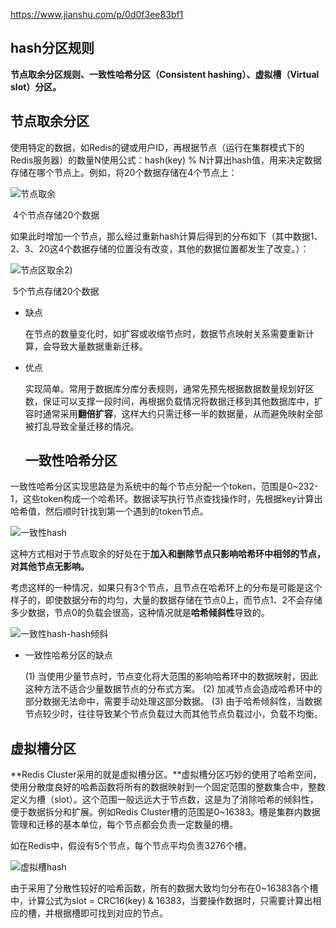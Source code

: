 https://www.jianshu.com/p/0d0f3ee83bf1

## hash分区规则

**节点取余分区规则、一致性哈希分区（Consistent hashing）、虚拟槽（Virtual slot）分区。**



## 节点取余分区

 使用特定的数据，如Redis的键或用户ID，再根据节点（运行在集群模式下的Redis服务器）的数量N使用公式：hash(key) % N计算出hash值，用来决定数据存储在哪个节点上。例如，将20个数据存储在4个节点上：

![节点取余](https://raw.githubusercontent.com/haochencheng/java-interview/master/pic/hash分区/节点取余分区1.png)

​													4个节点存储20个数据

如果此时增加一个节点，那么经过重新hash计算后得到的分布如下（其中数据1、2、3、20这4个数据存储的位置没有改变，其他的数据位置都发生了改变。）：

![节点区取余2](https://raw.githubusercontent.com/haochencheng/java-interview/master/pic/hash分区/节点取余2.png))



​													5个节点存储20个数据

- 缺点

  在节点的数量变化时，如扩容或收缩节点时，数据节点映射关系需要重新计算，会导致大量数据重新迁移。

- 优点

  实现简单。常用于数据库分库分表规则，通常先预先根据数据数量规划好区数，保证可以支撑一段时间，再根据负载情况将数据迁移到其他数据库中，扩容时通常采用**翻倍扩容**，这样大约只需迁移一半的数据量，从而避免映射全部被打乱导致全量迁移的情况。

  

  ## 一致性哈希分区

一致性哈希分区实现思路是为系统中的每个节点分配一个token，范围是0~232-1，这些token构成一个哈希环。数据读写执行节点查找操作时，先根据key计算出哈希值，然后顺时针找到第一个遇到的token节点。

![一致性hash](https://raw.githubusercontent.com/haochencheng/java-interview/master/pic/hash分区/一致性hash.png)



这种方式相对于节点取余的好处在于**加入和删除节点只影响哈希环中相邻的节点，对其他节点无影响。**



 考虑这样的一种情况，如果只有3个节点，且节点在哈希环上的分布是可能是这个样子的，即使数据分布的均匀，大量的数据存储在节点0上，而节点1、2不会存储多少数据，节点0的负载会很高，这种情况就是**哈希倾斜性**导致的。



![一致性hash-hash倾斜](https://raw.githubusercontent.com/haochencheng/java-interview/master/pic/hash分区/一致性hash-hash倾斜.png)





- 一致性哈希分区的缺点

  (1) 当使用少量节点时，节点变化将大范围的影响哈希环中的数据映射，因此这种方法不适合少量数据节点的分布式方案。
   (2)  加减节点会造成哈希环中的部分数据无法命中，需要手动处理这部分数据。
   (3) 由于哈希倾斜性，当数据节点较少时，往往导致某个节点负载过大而其他节点负载过小，负载不均衡。



## 虚拟槽分区

 **Redis Cluster采用的就是虚拟槽分区。**虚拟槽分区巧妙的使用了哈希空间，使用分散度良好的哈希函数将所有的数据映射到一个固定范围的整数集合中，整数定义为槽（slot）。这个范围一般远远大于节点数，这是为了消除哈希的倾斜性，便于数据拆分和扩展。例如Redis Cluster槽的范围是0~16383。槽是集群内数据管理和迁移的基本单位，每个节点都会负责一定数量的槽。

 如在Redis中，假设有5个节点，每个节点平均负责3276个槽。

![虚拟槽hash](C:\Users\chencheng.hao\AppData\Roaming\Typora\typora-user-images\image-20200513130748690.png)

 由于采用了分散性较好的哈希函数，所有的数据大致均匀分布在0~16383各个槽中，计算公式为slot = CRC16(key) & 16383，当要操作数据时，只需要计算出相应的槽，并根据槽即可找到对应的节点。





